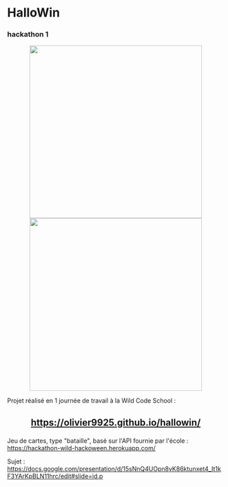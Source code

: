 # HalloWin
### hackathon 1
<p align="center">
<img src="https://github.com/Olivier9925/hallowin/blob/master/Capture%20d%E2%80%99e%CC%81cran%202019-11-20%20a%CC%80%2008.28.54.png?raw=true" width="400" />

<img src="https://github.com/Olivier9925/hallowin/blob/master/Capture%20d%E2%80%99e%CC%81cran%202019-11-20%20a%CC%80%2008.28.27.png?raw=true" width="400" />
</p>

Projet réalisé en 1 journée de travail à la Wild Code School :




## <p align="center" >https://olivier9925.github.io/hallowin/</p>









Jeu de cartes, type "bataille", basé sur l'API fournie par l'école : 
https://hackathon-wild-hackoween.herokuapp.com/

Sujet :
https://docs.google.com/presentation/d/15sNnQ4UOpn8vK86ktunxet4_It1kF3YArKpBLN11hrc/edit#slide=id.p
